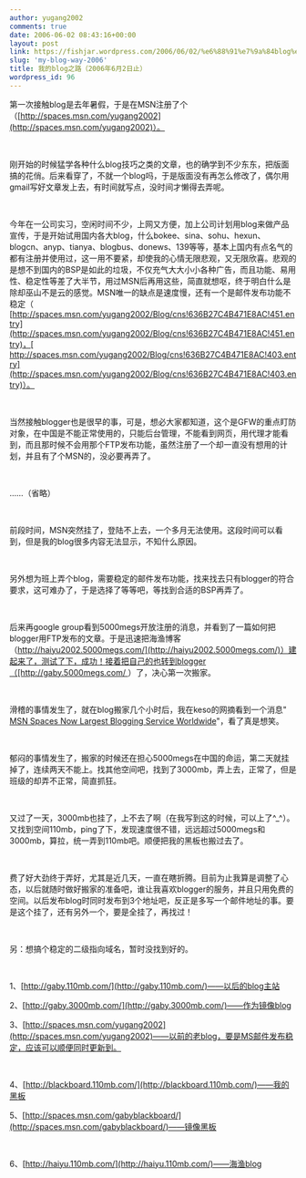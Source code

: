 ```yaml
---
author: yugang2002
comments: true
date: 2006-06-02 08:43:16+00:00
layout: post
link: https://fishjar.wordpress.com/2006/06/02/%e6%88%91%e7%9a%84blog%e4%b9%8b%e8%b7%af%ef%bc%882006%e5%b9%b46%e6%9c%882%e6%97%a5%e6%ad%a2%ef%bc%89/
slug: 'my-blog-way-2006'
title: 我的blog之路（2006年6月2日止）
wordpress_id: 96
---
```


第一次接触blog是去年暑假，于是在MSN注册了个（[http://spaces.msn.com/yugang2002](http://spaces.msn.com/yugang2002)）。




 




刚开始的时候猛学各种什么blog技巧之类的文章，也的确学到不少东东，把版面搞的花俏。后来看穿了，不就一个blog吗，于是版面没有再怎么修改了，偶尔用gmail写好文章发上去，有时间就写点，没时间才懒得去弄呢。




 




今年在一公司实习，空闲时间不少，上网又方便，加上公司计划用blog来做产品宣传，于是开始试用国内各大blog，什么bokee、sina、sohu、hexun、blogcn、anyp、tianya、blogbus、donews、139等等，基本上国内有点名气的都有注册并使用过，这一用不要紧，却使我的心情无限悲观，又无限欣喜。悲观的是想不到国内的BSP是如此的垃圾，不仅充气大大小小各种广告，而且功能、易用性、稳定性等差了大半节，用过MSN后再用这些，简直就想呕，终于明白什么是除却巫山不是云的感觉。MSN唯一的缺点是速度慢，还有一个是邮件发布功能不稳定（
[http://spaces.msn.com/yugang2002/Blog/cns!636B27C4B471E8AC!451.entry](http://spaces.msn.com/yugang2002/Blog/cns!636B27C4B471E8AC!451.entry)，[
http://spaces.msn.com/yugang2002/Blog/cns!636B27C4B471E8AC!403.entry](http://spaces.msn.com/yugang2002/Blog/cns!636B27C4B471E8AC!403.entry)）。




 




当然接触blogger也是很早的事，可是，想必大家都知道，这个是GFW的重点盯防对象，在中国是不能正常使用的，只能后台管理，不能看到网页，用代理才能看到，而且那时候不会用那个FTP发布功能，虽然注册了一个却一直没有想用的计划，并且有了个MSN的，没必要再弄了。




 




……（省略）




 




前段时间，MSN突然挂了，登陆不上去，一个多月无法使用。这段时间可以看到，但是我的blog很多内容无法显示，不知什么原因。




 




另外想为班上弄个blog，需要稳定的邮件发布功能，找来找去只有blogger的符合要求，这可难办了，于是选择了等等吧，等找到合适的BSP再弄了。




 




后来再google group看到5000megs开放注册的消息，并看到了一篇如何把blogger用FTP发布的文章。于是迅速把海渔博客（[http://haiyu2002.5000megs.com/](http://haiyu2002.5000megs.com/)）建起来了，测试了下，成功！接着把自己的也转到blogger（[http://gaby.5000megs.com/
](http://gaby.5000megs.com/)）了，决心第一次搬家。




 




滑稽的事情发生了，就在blog搬家几个小时后，我在keso的网摘看到一个消息"[
MSN Spaces Now Largest Blogging Service Worldwide](http://www.microsoft.com/presspass/press/2006/may06/05-24SpacesLargestPR.mspx)"，看了真是想笑。




 




郁闷的事情发生了，搬家的时候还在担心5000megs在中国的命运，第二天就挂掉了，连续两天不能上。找其他空间吧，找到了3000mb，弄上去，正常了，但是班级的却弄不正常，简直抓狂。




 




又过了一天，3000mb也挂了，上不去了啊（在我写到这的时候，可以上了^_^）。又找到空间110mb，ping了下，发现速度很不错，远远超过5000megs和3000mb，算拉，统一弄到110mb吧。顺便把我的黑板也搬过去了。




 




费了好大劲终于弄好，尤其是近几天，一直在瞎折腾。目前为止我算是调整了心态，以后就随时做好搬家的准备吧，谁让我喜欢blogger的服务，并且只用免费的空间。以后发布blog时同时发布到3个地址吧，反正是多写一个邮件地址的事。要是这个挂了，还有另外一个，要是全挂了，再找过！




 




另：想搞个稳定的二级指向域名，暂时没找到好的。




 




1、[http://gaby.110mb.com/](http://gaby.110mb.com/)——以后的blog主站




2、[http://gaby.3000mb.com/](http://gaby.3000mb.com/)——作为镜像blog




3、[http://spaces.msn.com/yugang2002](http://spaces.msn.com/yugang2002)——以前的老blog，要是MS邮件发布稳定，应该可以顺便同时更新到。




 




4、[http://blackboard.110mb.com/](http://blackboard.110mb.com/)——我的黑板




5、[http://spaces.msn.com/gabyblackboard/](http://spaces.msn.com/gabyblackboard/)——镜像黑板




 




6、[http://haiyu.110mb.com/](http://haiyu.110mb.com/)——海渔blog
